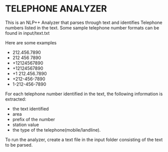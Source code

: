 # TELEPHONE ANALYZER
This is an NLP++ Analyzer that parses through text and identifies Telephone numbers listed in the text. Some sample telephone number formats can be found in input/text.txt

Here are some examples
- 212.456.7890
- 212 456 7890
- +12124567890
- +12124567890
- +1 212.456.7890
- +212-456-7890
- 1-212-456-7890

For each telephone number identified in the text, the following information is extracted:

- the text identified
- area
- prefix of the number
- station value
- the type of the telephone(mobile/landline).

To run the analyzer, create a text file in the input folder consisting of the text to be parsed.

